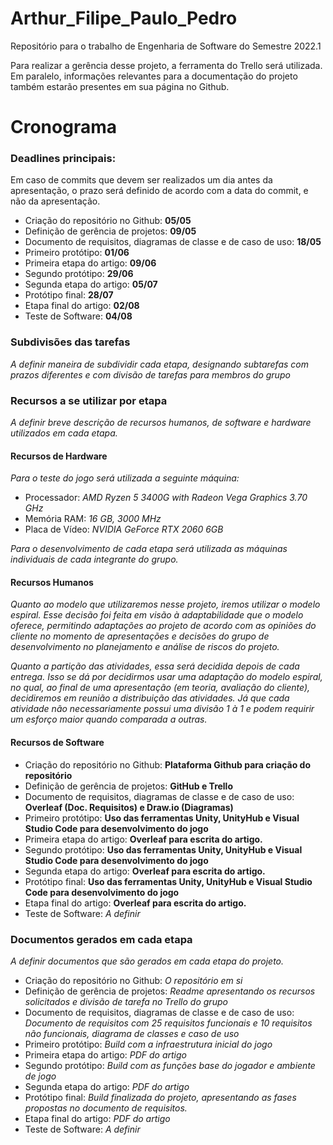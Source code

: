 # Arthur_Filipe_Paulo_Pedro

Repositório para o trabalho de Engenharia de Software do Semestre 2022.1


Para realizar a gerência desse projeto, a ferramenta do Trello será utilizada. Em paralelo, informações relevantes para a documentação do projeto também estarão presentes em sua página no Github.
# Cronograma

### Deadlines principais:
Em caso de commits que devem ser realizados um dia antes da apresentação, o prazo será definido de acordo com a data do commit, e não da apresentação.

* Criação do repositório no Github: **05/05**
* Definição de gerência de projetos: **09/05**
* Documento de requisitos, diagramas de classe e de caso de uso: **18/05**
* Primeiro protótipo: **01/06**
* Primeira etapa do artigo: **09/06**
* Segundo protótipo: **29/06**
* Segunda etapa do artigo: **05/07**
* Protótipo final: **28/07**
* Etapa final do artigo: **02/08**
* Teste de Software: **04/08**

### Subdivisões das tarefas
*A definir maneira de subdividir cada etapa, designando subtarefas com prazos diferentes e com divisão de tarefas para membros do grupo*

### Recursos a se utilizar por etapa
*A definir breve descrição de recursos humanos, de software e hardware utilizados em cada etapa.*

#### Recursos de Hardware
*Para o teste do jogo será utilizada a seguinte máquina:*

* Processador: *AMD Ryzen 5 3400G with Radeon Vega Graphics 3.70 GHz*
* Memória RAM: *16 GB, 3000 MHz*
* Placa de Vídeo: *NVIDIA GeForce RTX 2060 6GB*

*Para o desenvolvimento de cada etapa será utilizada as máquinas individuais de cada integrante do grupo.*

#### Recursos Humanos

*Quanto ao modelo que utilizaremos nesse projeto, iremos utilizar o modelo espiral. Esse decisão foi feita em visão à adaptabilidade que o modelo oferece, permitindo adaptações ao projeto de acordo com as opiniões do cliente no momento de apresentações e decisões do grupo de desenvolvimento no planejamento e análise de riscos do projeto.*

*Quanto a partição das atividades, essa será decidida depois de cada entrega. Isso se dá por decidirmos usar uma adaptação do modelo espiral, no qual, ao final de uma apresentação (em teoria, avaliação do cliente), decidiremos em reunião a distribuição das atividades. Já que cada atividade não necessariamente possui uma divisão 1 à 1 e podem requirir um esforço maior quando comparada a outras.*

#### Recursos de Software

* Criação do repositório no Github: **Plataforma Github para criação do repositório**
* Definição de gerência de projetos: **GitHub e Trello**
* Documento de requisitos, diagramas de classe e de caso de uso: **Overleaf (Doc. Requisitos) e Draw.io (Diagramas)**
* Primeiro protótipo: **Uso das ferramentas Unity, UnityHub e Visual Studio Code para desenvolvimento do jogo**
* Primeira etapa do artigo: **Overleaf para escrita do artigo.**
* Segundo protótipo: **Uso das ferramentas Unity, UnityHub e Visual Studio Code para desenvolvimento do jogo**
* Segunda etapa do artigo: **Overleaf para escrita do artigo.**
* Protótipo final: **Uso das ferramentas Unity, UnityHub e Visual Studio Code para desenvolvimento do jogo**
* Etapa final do artigo: **Overleaf para escrita do artigo.**
* Teste de Software: *A definir*

### Documentos gerados em cada etapa

*A definir documentos que são gerados em cada etapa do projeto.*
* Criação do repositório no Github: *O repositório em si*
* Definição de gerência de projetos: *Readme apresentando os recursos solicitados e divisão de tarefa no Trello do grupo*
* Documento de requisitos, diagramas de classe e de caso de uso: *Documento de requisitos com 25 requisitos funcionais e 10 requisitos não funcionais, diagrama de classes e caso de uso*
* Primeiro protótipo: *Build com a infraestrutura inicial do jogo*
* Primeira etapa do artigo: *PDF do artigo*
* Segundo protótipo: *Build com as funções base do jogador e ambiente de jogo*
* Segunda etapa do artigo: *PDF do artigo*
* Protótipo final: *Build finalizada do projeto, apresentando as fases propostas no documento de requisitos.*
* Etapa final do artigo: *PDF do artigo*
* Teste de Software: *A definir*
